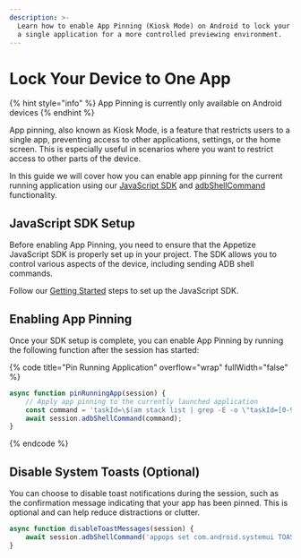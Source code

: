 ```yaml
---
description: >-
  Learn how to enable App Pinning (Kiosk Mode) on Android to lock your device to
  a single application for a more controlled previewing environment.
---
```


# Lock Your Device to One App

{% hint style="info" %}
App Pinning is currently only available on Android devices
{% endhint %}

App pinning, also known as Kiosk Mode, is a feature that restricts users to a single app, preventing access to other applications, settings, or the home screen. This is especially useful in scenarios where you want to restrict access to other parts of the device.&#x20;

In this guide we will cover how you can enable app pinning for the current running application using our [JavaScript SDK](broken-reference) and [adbShellCommand](../javascript-sdk/automation/device-commands.md#adbshellcommand) functionality.

## JavaScript SDK Setup

Before enabling App Pinning, you need to ensure that the Appetize JavaScript SDK is properly set up in your project. The SDK allows you to control various aspects of the device, including sending ADB shell commands.

Follow our [Getting Started](broken-reference) steps to set up the JavaScript SDK.

## Enabling App Pinning

Once your SDK setup is complete, you can enable App Pinning by running the following function after the session has started:

{% code title="Pin Running Application" overflow="wrap" fullWidth="false" %}
```typescript
async function pinRunningApp(session) {
    // Apply app pinning to the currently launched application
    const command = 'taskId=\$(am stack list | grep -E -o \"taskId=[0-9]+: $PACKAGE\" | grep -E -o \"[0-9]+\"); am task lock \$taskId';
    await session.adbShellCommand(command);
}
```
{% endcode %}

## Disable System Toasts (Optional)

You can choose to disable toast notifications during the session, such as the confirmation message indicating that your app has been pinned. This is optional and can help reduce distractions or clutter.

```typescript
async function disableToastMessages(session) {
    await session.adbShellCommand('appops set com.android.systemui TOAST_WINDOW deny');
}
```
